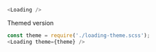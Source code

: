 
```js
<Loading />
```

Themed version
```js
const theme = require('./loading-theme.scss');
<Loading theme={theme} />
```

